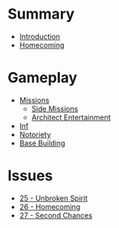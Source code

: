 # Summary

- [Introduction](./intro.md)
- [Homecoming]()

# Gameplay

- [Missions]()
  - [Side Missions](./gameplay/missions/side.md)
  - [Architect Entertainment]()
- [Inf](./gameplay/inf.md)
- [Notoriety](./gameplay/notoriety.md)
- [Base Building](./gameplay/bases.md)

# Issues

- [25 - Unbroken Spirit]()
- [26 - Homecoming]()
- [27 - Second Chances](./issues/27.md)